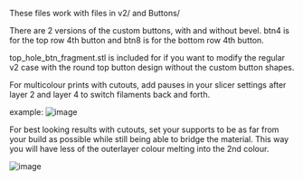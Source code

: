 These files work with files in v2/ and Buttons/

There are 2 versions of the custom buttons, with and without bevel. btn4 is for the top row 4th button and btn8 is for the bottom row 4th button.

top_hole_btn_fragment.stl is included for if you want to modify the regular v2 case with the round top button design without the custom button shapes.

For multicolour prints with cutouts, add pauses in your slicer settings after layer 2 and layer 4 to switch filaments back and forth.

example: ![image](https://github.com/JeffreyThiessen/Bridget/assets/16961365/f2fc936f-fd6f-4571-83c6-9e83a6fa2967)


For best looking results with cutouts, set your supports to be as far from your build as possible while still being able to bridge the material. This way you will have less of the outerlayer colour melting into the 2nd colour.

![image](https://github.com/JeffreyThiessen/Bridget/assets/16961365/78750866-e7e0-43f7-85dc-c6ea898a9609)
